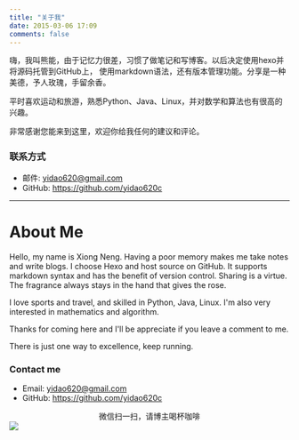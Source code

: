 ```yaml
---
title: "关于我"
date: 2015-03-06 17:09
comments: false
---
```


嗨，我叫熊能，由于记忆力很差，习惯了做笔记和写博客。以后决定使用hexo并将源码托管到GitHub上，
使用markdown语法，还有版本管理功能。分享是一种美德，予人玫瑰，手留余香。

平时喜欢运动和旅游，熟悉Python、Java、Linux，并对数学和算法也有很高的兴趣。

非常感谢您能来到这里，欢迎你给我任何的建议和评论。

### 联系方式

* 邮件: <yidao620@gmail.com>
* GitHub: <https://github.com/yidao620c>

----------

# About Me

Hello, my name is Xiong Neng. Having a poor memory makes me take notes and write blogs.
I choose Hexo and host source on GitHub.
It supports markdown syntax and has the benefit of version control.
Sharing is a virtue. The fragrance always stays in the hand that gives the rose.

I love sports and travel, and skilled in Python, Java, Linux.
I'm also very interested in mathematics and algorithm.

Thanks for coming here and I'll be appreciate if you leave a comment to me.

There is just one way to excellence, keep running.

### Contact me

* Email: <yidao620@gmail.com>
* GitHub: <https://github.com/yidao620c>

<center>微信扫一扫，请博主喝杯咖啡</center>
<img src="http://7qn9a8.com1.z0.glb.clouddn.com/weixin1.png" />
